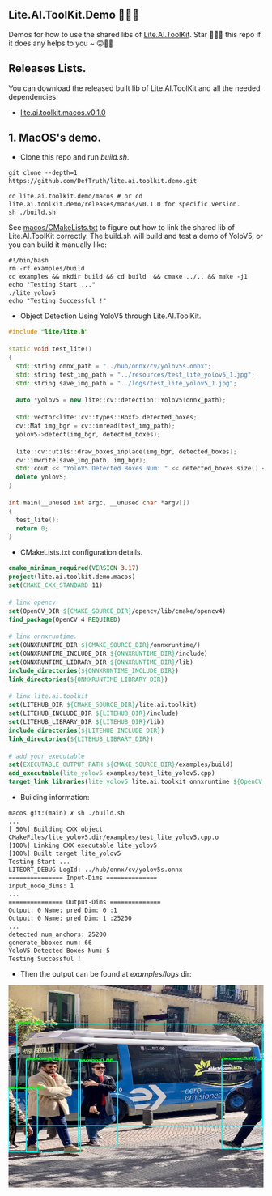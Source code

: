 ## Lite.AI.ToolKit.Demo 🚀🚀🌟
Demos for how to use the shared libs of [Lite.AI.ToolKit](https://github.com/DefTruth/lite.ai.toolkit). Star 🌟👆🏻 this repo if it does any helps to you ~ 🙃🤪🍀

## Releases Lists.  
You can download the released built lib of Lite.AI.ToolKit and all the needed dependencies.  
* [lite.ai.toolkit.macos.v0.1.0](https://github.com/DefTruth/lite.ai.toolkit.demo/tree/main/releases/macos/v0.1.0)

## 1. MacOS's demo. 

* Clone this repo and run *build.sh*.
```shell
git clone --depth=1 https://github.com/DefTruth/lite.ai.toolkit.demo.git
```
```shell
cd lite.ai.toolkit.demo/macos # or cd lite.ai.toolkit.demo/releases/macos/v0.1.0 for specific version.
sh ./build.sh
```  
See [macos/CMakeLists.txt](macos/CMakeLists.txt) to figure out how to link the shared lib of Lite.AI.ToolKit correctly. The build.sh will build and test a demo of YoloV5, or you can build it manually like:  
```shell
#!/bin/bash
rm -rf examples/build
cd examples && mkdir build && cd build  && cmake ../.. && make -j1
echo "Testing Start ..."
./lite_yolov5
echo "Testing Successful !"
```   

* Object Detection Using YoloV5 through Lite.AI.ToolKit.  
```c++
#include "lite/lite.h"

static void test_lite()
{
  std::string onnx_path = "../hub/onnx/cv/yolov5s.onnx";
  std::string test_img_path = "../resources/test_lite_yolov5_1.jpg";
  std::string save_img_path = "../logs/test_lite_yolov5_1.jpg";

  auto *yolov5 = new lite::cv::detection::YoloV5(onnx_path);

  std::vector<lite::cv::types::Boxf> detected_boxes;
  cv::Mat img_bgr = cv::imread(test_img_path);
  yolov5->detect(img_bgr, detected_boxes);

  lite::cv::utils::draw_boxes_inplace(img_bgr, detected_boxes);
  cv::imwrite(save_img_path, img_bgr);
  std::cout << "YoloV5 Detected Boxes Num: " << detected_boxes.size() << std::endl;
  delete yolov5;
}

int main(__unused int argc, __unused char *argv[])
{
  test_lite();
  return 0;
}
```

* CMakeLists.txt configuration details.  

```cmake
cmake_minimum_required(VERSION 3.17)
project(lite.ai.toolkit.demo.macos)
set(CMAKE_CXX_STANDARD 11)

# link opencv.
set(OpenCV_DIR ${CMAKE_SOURCE_DIR}/opencv/lib/cmake/opencv4)
find_package(OpenCV 4 REQUIRED)

# link onnxruntime.
set(ONNXRUNTIME_DIR ${CMAKE_SOURCE_DIR}/onnxruntime/)
set(ONNXRUNTIME_INCLUDE_DIR ${ONNXRUNTIME_DIR}/include)
set(ONNXRUNTIME_LIBRARY_DIR ${ONNXRUNTIME_DIR}/lib)
include_directories(${ONNXRUNTIME_INCLUDE_DIR})
link_directories(${ONNXRUNTIME_LIBRARY_DIR})

# link lite.ai.toolkit
set(LITEHUB_DIR ${CMAKE_SOURCE_DIR}/lite.ai.toolkit)
set(LITEHUB_INCLUDE_DIR ${LITEHUB_DIR}/include)
set(LITEHUB_LIBRARY_DIR ${LITEHUB_DIR}/lib)
include_directories(${LITEHUB_INCLUDE_DIR})
link_directories(${LITEHUB_LIBRARY_DIR})

# add your executable
set(EXECUTABLE_OUTPUT_PATH ${CMAKE_SOURCE_DIR}/examples/build)
add_executable(lite_yolov5 examples/test_lite_yolov5.cpp)
target_link_libraries(lite_yolov5 lite.ai.toolkit onnxruntime ${OpenCV_LIBS})  # link lite.ai.toolkit
```

* Building information:  
```shell
macos git:(main) ✗ sh ./build.sh      
...
[ 50%] Building CXX object CMakeFiles/lite_yolov5.dir/examples/test_lite_yolov5.cpp.o
[100%] Linking CXX executable lite_yolov5
[100%] Built target lite_yolov5
Testing Start ...
LITEORT_DEBUG LogId: ../hub/onnx/cv/yolov5s.onnx
=============== Input-Dims ==============
input_node_dims: 1
...
=============== Output-Dims ==============
Output: 0 Name: pred Dim: 0 :1
Output: 0 Name: pred Dim: 1 :25200
...
detected num_anchors: 25200
generate_bboxes num: 66
YoloV5 Detected Boxes Num: 5
Testing Successful !
```

* Then the output can be found at *examples/logs* dir:   
<div align='center'>
  <img src='macos/examples/logs/test_lite_yolov5_1.jpg' height="400px"  width="600px">
</div>  
  
